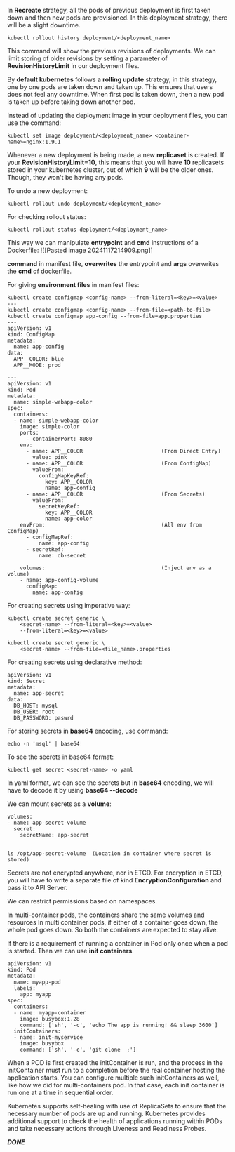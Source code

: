 In **Recreate** strategy, all the pods of previous deployment is first taken down and then new pods are provisioned. In this deployment strategy, there will be a slight downtime.

```
kubectl rollout history deployment/<deployment_name>
```
This command will show the previous revisions of deployments. We can limit storing of older revisions by setting a parameter of **RevisionHistoryLimit** in our deployment files.

By **default kubernetes** follows a **rolling update** strategy, in this strategy, one by one pods are taken down and taken up. This ensures that users does not feel any downtime.
When first pod is taken down, then a new pod is taken up before taking down another pod.

Instead of updating the deployment image in your deployment files, you can use the command:

```
kubectl set image deployment/<deployment_name> <container-name>=nginx:1.9.1
```

Whenever a new deployment is being made, a new **replicaset** is created. If your **RevisionHistoryLimit=10**, this means that you will have **10** replicasets stored in your kubernetes cluster, out of which **9** will be the older ones. Though, they won't be having any pods.

To undo a new deployment:
```
kubectl rollout undo deployment/<deployment_name>
```

For checking rollout status:
```
kubectl rollout status deployment/<deployment_name>
```

This way we can manipulate **entrypoint** and **cmd** instructions of a Dockerfile:
![[Pasted image 20241117214909.png]]

**command** in manifest file, **overwrites** the entrypoint and **args** overwrites the **cmd** of dockerfile.

For giving **environment files** in manifest files:


```
kubectl create configmap <config-name> --from-literal=<key>=<value>
---
kubectl create configmap <config-name> --from-file=<path-to-file>
kubectl create configmap app-config --from-file=app.properties
---
apiVersion: v1
kind: ConfigMap
metadata:
  name: app-config
data:
  APP__COLOR: blue
  APP__MODE: prod

---
apiVersion: v1
kind: Pod
metadata:
  name: simple-webapp-color
spec:
  containers:
  - name: simple-webapp-color
    image: simple-color
    ports:
      - containerPort: 8080
    env:
      - name: APP__COLOR                         (From Direct Entry)
        value: pink
      - name: APP__COLOR                         (From ConfigMap)
        valueFrom:
          configMapKeyRef:
            key: APP__COLOR
            name: app-config
      - name: APP__COLOR                         (From Secrets)
        valueFrom:
          secretKeyRef:
            key: APP__COLOR
            name: app-color
    envFrom:                                     (All env from ConfigMap)
      - configMapRef:
          name: app-config
      - secretRef:
          name: db-secret

	volumes:                                     (Inject env as a volume)
	- name: app-config-volume
	  configMap:
	    name: app-config

```

For creating secrets using imperative way:
```
kubectl create secret generic \
	<secret-name> --from-literal=<key>=<value>
	--from-literal=<key>=<value>

kubectl create secret generic \
	<secret-name> --from-file=<file_name>.properties
```

For creating secrets using declarative method:
```
apiVersion: v1
kind: Secret
metadata:
  name: app-secret
data:
  DB_HOST: mysql
  DB_USER: root
  DB_PASSWORD: paswrd
```
For storing secrets in **base64** encoding, use command:
```
echo -n 'msql' | base64
```
To see the secrets in base64 format:
```
kubectl get secret <secret-name> -o yaml
```
In yaml format, we can see the secrets but in **base64** encoding, we will have to decode it by using **base64 --decode**

We can mount secrets as a **volume**:
```
volumes:
- name: app-secret-volume
  secret:
    secretName: app-secret


ls /opt/app-secret-volume  (Location in container where secret is stored)
```
Secrets are not encrypted anywhere, nor in ETCD. For encryption in ETCD, you will have to write a separate file of kind **EncryptionConfiguration** and pass it to API Server.

We can restrict permissions based on namespaces.

In multi-container pods, the containers share the same volumes and resources
In multi container pods, if either of a container goes down, the whole pod goes down. So both the containers are expected to stay alive.

If there is a requirement of running a container in Pod only once when a pod is started. Then we can use **init containers**.
```
apiVersion: v1
kind: Pod
metadata:
  name: myapp-pod
  labels:
    app: myapp
spec:
  containers:
  - name: myapp-container
    image: busybox:1.28
    command: ['sh', '-c', 'echo The app is running! && sleep 3600']
  initContainers:
  - name: init-myservice
    image: busybox
    command: ['sh', '-c', 'git clone  ;']
```
When a POD is first created the initContainer is run, and the process in the initContainer must run to a completion before the real container hosting the application starts.
You can configure multiple such initContainers as well, like how we did for multi-containers pod. In that case, each init container is run one at a time in sequential order.

Kubernetes supports self-healing with use of ReplicaSets to ensure that the necessary number of pods are up and running.
Kubernetes provides additional support to check the health of applications running within PODs and take necessary actions through Liveness and Readiness Probes.

___DONE___

